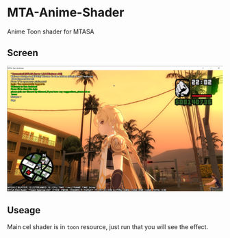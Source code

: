 # MTA-Anime-Shader
Anime Toon shader for MTASA
## Screen
![Anime Shader](./doc/screen1.png)
## Useage
Main cel shader is in `toon` resource, just run that you will see the effect.